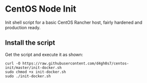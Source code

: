 # CentOS Node Init
Init shell script for a basic CentOS Rancher host, fairly hardened and production ready.

## Install the script

Get the script and execute it as shown:

```
curl -O https://raw.githubusercontent.com/d4gh0s7/centos-init/master/init-docker.sh
sudo chmod +x init-docker.sh
sudo ./init-docker.sh
```
